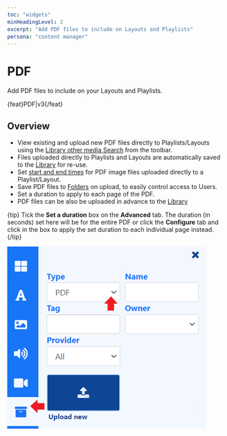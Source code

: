 ```yaml
---
toc: "widgets"
minHeadingLevel: 2
excerpt: "Add PDF files to include on Layouts and Playlists"
persona: "content manager"
---
```


# PDF

Add PDF files to include on your Layouts and Playlists.

{feat}PDF|v3{/feat}

## Overview

- View existing and upload new PDF files directly to Playlists/Layouts using the [Library other media Search](layouts_library_search.html) from the toolbar.
- Files uploaded directly to Playlists and Layouts are automatically saved to the [Library](media_library.html) for re-use.
- Set [start and end times](layouts_library_search#content-expiry-dates) for PDF image files uploaded directly to a Playlist/Layout.
- Save PDF files to [Folders](tour_folders.html#content-saving-to-folders) on upload, to easily control access to Users.
- Set a duration to apply to each page of the PDF.
- PDF files can be also be uploaded in advance to the [Library](media_library.html) 

{tip}
Tick the **Set a duration** box on the **Advanced** tab. The duration (in seconds) set here will be for the entire PDF or click the **Configure** tab and click in the box to apply the set duration to each individual page instead.
{/tip}

![PDF](img/v4_media_module_pdf.png)

